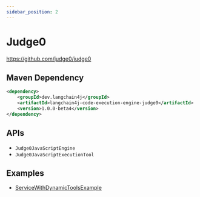 ```yaml
---
sidebar_position: 2
---
```


# Judge0

https://github.com/judge0/judge0

## Maven Dependency

```xml
<dependency>
    <groupId>dev.langchain4j</groupId>
    <artifactId>langchain4j-code-execution-engine-judge0</artifactId>
    <version>1.0.0-beta4</version>
</dependency>
```

## APIs

- `Judge0JavaScriptEngine`
- `Judge0JavaScriptExecutionTool`


## Examples

- [ServiceWithDynamicToolsExample](https://github.com/langchain4j/langchain4j-examples/blob/main/other-examples/src/main/java/ServiceWithDynamicToolsExample.java)
